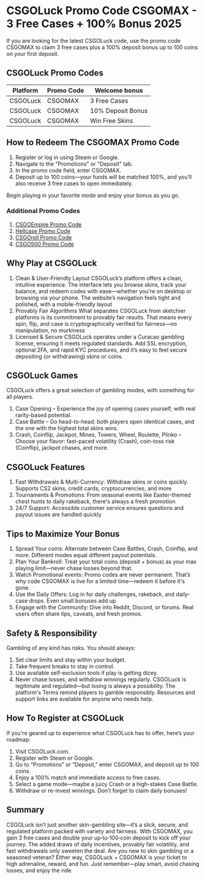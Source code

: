 # CSGOLuck Promo Code CSGOMAX - 3 Free Cases + 100% Bonus 2025
If you are looking for the latest CSGOLuck code, use the promo code CSGOMAX to claim 3 free cases plus a 100% deposit bonus up to 100 coins on your first deposit. 

## CSGOLuck Promo Codes 
| Platform  | Promo Code | Welcome bonus |
 | ------------- | ------------- | ------------- |
 | CSGOLuck | CSGOMAX | 3 Free Cases |
 | CSGOLuck| CSGOMAX | 10% Deposit Bonus |
 | CSGOLuck | CSGOMAX | Win Free Skins |

## How to Redeem The CSGOMAX Promo Code
1. Register or log in using Steam or Google.
2. Navigate to the "Promotions" or "Deposit" tab.
3. In the promo code field, enter CSGOMAX.
4. Deposit up to 100 coins—your funds will be matched 100%, and you’ll also receive 3 free cases to open immediately.

Begin playing in your favorite mode and enjoy your bonus as you go.

  ### Additional Promo Codes
1. [CSGOEmpire Promo Code](https://github.com/csgo-codes/csgoempire-promo-code)
2. [Hellcase Promo Code](https://github.com/csgo-codes/hellcase-promo-code)
3. [CSGOroll Promo Code](https://github.com/csgo-codes/csgoroll-promo-code)
4. [CSGO500 Promo Code](https://github.com/csgo-codes/csgo500-promo-code)

## Why Play at CSGOLuck

1. Clean & User-Friendly Layout
CSGOLuck’s platform offers a clean, intuitive experience. The interface lets you browse skins, track your balance, and redeem codes with ease—whether you're on desktop or browsing via your phone. The website’s navigation feels tight and polished, with a mobile-friendly layout
2. Provably Fair Algorithms
What separates CSGOLuck from sketchier platforms is its commitment to provably fair results. That means every spin, flip, and case is cryptographically verified for fairness—no manipulation, no murkiness
3. Licensed & Secure
CSGOLuck operates under a Curacao gambling license, ensuring it meets regulated standards. Add SSL encryption, optional 2FA, and rapid KYC procedures, and it’s easy to feel secure depositing (or withdrawing) skins or coins.

## CSGOLuck Games
CSGOLuck offers a great selection of gambling modes, with something for all players.
1. Case Opening – Experience the joy of opening cases yourself, with real rarity-based potential.
2. Case Battle – Go head-to-head: both players open identical cases, and the one with the highest total skins wins.
3. Crash, Coinflip, Jackpot, Mines, Towers, Wheel, Roulette, Plinko – Choose your flavor: fast-paced volatility (Crash), coin-toss risk (Coinflip), jackpot chases, and more.

## CSGOLuck Features
1. Fast Withdrawals & Multi-Currency: Withdraw skins or coins quickly. Supports CS2 skins, credit cards, cryptocurrencies, and more
2. Tournaments & Promotions: From seasonal events like Easter-themed chest hunts to daily rakeback, there's always a fresh promotion
3. 24/7 Support: Accessible customer service ensures questions and payout issues are handled quickly

## Tips to Maximize Your Bonus
1. Spread Your coins: Alternate between Case Battles, Crash, Coinflip, and more. Different modes equal different payout potentials.
2. Plan Your Bankroll: Treat your total coins (deposit + bonus) as your max playing limit—never chase losses beyond that.
3. Watch Promotional events: Promo codes are never permanent. That’s why code CSGOMAX is live for a limited time—redeem it before it's gone.
4. Use the Daily Offers: Log in for daily challenges, rakeback, and daily-case drops. Even small bonuses add up
5. Engage with the Community: Dive into Reddit, Discord, or forums. Real users often share tips, caveats, and fresh promos.

## Safety & Responsibility
Gambling of any kind has risks. You should always:
1. Set clear limits and stay within your budget.
2. Take frequent breaks to stay in control.
3. Use available self-exclusion tools if play is getting dicey.
4. Never chase losses, and withdraw winnings regularly.
CSGOLuck is legitimate and regulated—but losing is always a possibility. The platform's Terms remind players to gamble responsibly. Resources and support links are available for anyone who needs help.

## How To Register at CSGOLuck
If you're geared up to experience what CSGOLuck has to offer, here’s your roadmap:
1. Visit CSGOLuck.com.
2. Register with Steam or Google.
3. Go to “Promotions” or “Deposit,” enter CSGOMAX, and deposit up to 100 coins.
4. Enjoy a 100% match and immediate access to free cases.
5. Select a game mode—maybe a juicy Crash or a high-stakes Case Battle.
6. Withdraw or re-invest winnings. Don’t forget to claim daily bonuses!

## Summary
CSGOLuck isn’t just another skin-gambling site—it’s a slick, secure, and regulated platform packed with variety and fairness. With CSGOMAX, you gain 3 free cases and double your up‑to‑100‑coin deposit to kick off your journey. The added draws of daily incentives, provably fair volatility, and fast withdrawals only sweeten the deal.
Are you new to skin gambling or a seasoned veteran? Either way, CSGOLuck + CSGOMAX is your ticket to high adrenaline, reward, and fun. Just remember—play smart, avoid chasing losses, and enjoy the ride.

